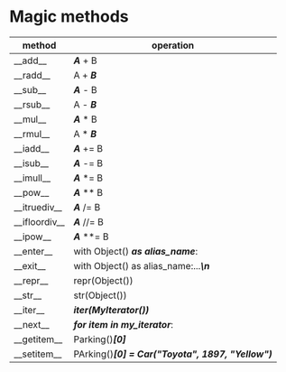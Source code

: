 # Magic methods

 method | operation
--------|-------------
\_\_add__ | __*A*__ + B
\_\_radd__ | A + __*B*__
\_\_sub__ | __*A*__ - B
\_\_rsub__ | A - __*B*__
\_\_mul__ | __*A*__ * B
\_\_rmul__ | A * __*B*__
\_\_iadd__ | __*A*__ += B
\_\_isub__ | __*A*__ -= B
\_\_imull__ | __*A*__ *= B
\_\_pow__ | __*A*__ ** B
\_\_itruediv__ | __*A*__ /= B
\_\_ifloordiv__ | __*A*__ //= B
\_\_ipow__ | __*A*__ **= B
\_\_enter__ | with Object() __*as alias_name*__:
\_\_exit__ | with Object() as alias_name:...__*\n*__
\_\_repr__ | repr(Object())
\_\_str__ | str(Object())
\_\_iter\_\_ | __*iter(MyIterator())*__
\_\_next\_\_ | __*for item in my_iterator*__:
\_\_getitem\_\_ | Parking()*__[0]__*
\_\_setitem\_\_ | PArking()*__[0] = Car("Toyota", 1897, "Yellow")__*